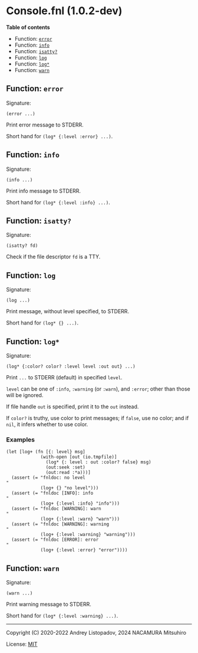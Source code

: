 # Console.fnl (1.0.2-dev)

**Table of contents**

- Function: [`error`](#function-error)
- Function: [`info`](#function-info)
- Function: [`isatty?`](#function-isatty)
- Function: [`log`](#function-log)
- Function: [`log*`](#function-log-1)
- Function: [`warn`](#function-warn)

## Function: `error`

Signature:

```
(error ...)
```

Print error message to STDERR.

Short hand for `(log* {:level :error} ...)`.

## Function: `info`

Signature:

```
(info ...)
```

Print info message to STDERR.

Short hand for `(log* {:level :info} ...)`.

## Function: `isatty?`

Signature:

```
(isatty? fd)
```

Check if the file descriptor `fd` is a TTY.

## Function: `log`

Signature:

```
(log ...)
```

Print message, without level specified, to STDERR.

Short hand for `(log* {} ...)`.

## Function: `log*`

Signature:

```
(log* {:color? color? :level level :out out} ...)
```

Print `...` to STDERR (default) in specified `level`.

`level` can be one of `:info`, `:warning` (or `:warn`), and `:error`;
other than those will be ignored.

If file handle `out` is specified, print it to the `out` instead.

If `color?` is truthy, use color to print messages; if `false`,
use no color; and if `nil`, it infers whether to use color.

### Examples

```fennel
(let [log+ (fn [{: level} msg]
             (with-open [out (io.tmpfile)]
               (log* {: level : out :color? false} msg)
               (out:seek :set)
               (out:read :*a)))] 
  (assert (= "fnldoc: no level
"
             (log+ {} "no level")))
  (assert (= "fnldoc [INFO]: info
"
             (log+ {:level :info} "info")))
  (assert (= "fnldoc [WARNING]: warn
"
             (log+ {:level :warn} "warn")))
  (assert (= "fnldoc [WARNING]: warning
"
             (log+ {:level :warning} "warning")))
  (assert (= "fnldoc [ERROR]: error
"
             (log+ {:level :error} "error"))))
```

## Function: `warn`

Signature:

```
(warn ...)
```

Print warning message to STDERR.

Short hand for `(log* {:level :warning} ...)`.

---

Copyright (C) 2020-2022 Andrey Listopadov, 2024 NACAMURA Mitsuhiro

License: [MIT](https://git.sr.ht/~m15a/fnldoc/tree/main/item/LICENSE)

<!-- Generated with Fnldoc 1.0.2-dev
     https://sr.ht/~m15a/fnldoc/ -->
